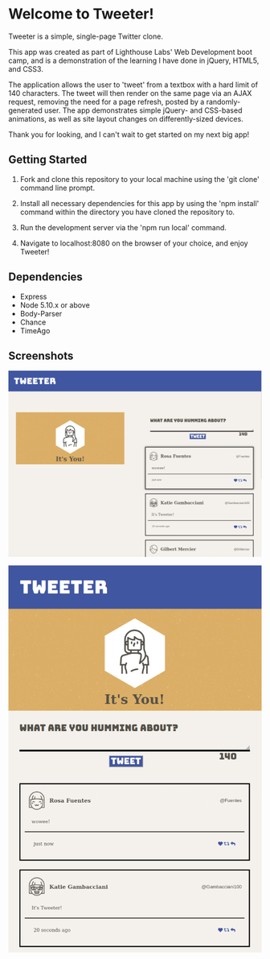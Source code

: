 # Welcome to Tweeter!

Tweeter is a simple, single-page Twitter clone.

This app was created as part of Lighthouse Labs' Web Development boot camp, and is a demonstration of the learning I have done in jQuery, HTML5, and CSS3. 

The application allows the user to 'tweet' from a textbox with a hard limit of 140 characters. The tweet will then render on the same page via an AJAX request, removing the need for a page refresh, posted by a randomly-generated user. The app demonstrates simple jQuery- and CSS-based animations, as well as site layout changes on differently-sized devices.

Thank you for looking, and I can't wait to get started on my next big app!

## Getting Started

1. Fork and clone this repository to your local machine using the 'git clone' command line prompt.

2. Install all necessary dependencies for this app by using the 'npm install' command within the directory you have cloned the repository to.

3. Run the development server via the 'npm run local' command.

4. Navigate to localhost:8080 on the browser of your choice, and enjoy Tweeter!

## Dependencies

- Express
- Node 5.10.x or above
- Body-Parser
- Chance
- TimeAgo

## Screenshots


!["screenshot of Tweeter on desktop"](https://github.com/OfficialBirdDaddy/tweeter/blob/master/docs/desktop-screenshot.png?raw=true)

!["screenshot of Tweeter on mobile"](https://github.com/OfficialBirdDaddy/tweeter/blob/master/docs/mobile-screenshot.png?raw=true)

